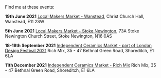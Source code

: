 Find me at these events: 

**19th June 2021** 
[Local Makers Market - Wanstead](https://www.facebook.com/events/900877283996864), 
Christ Church Hall, Wanstead, E11 2SW

**5th June 2021**
[Local Makers Market - Stoke Newington](https://www.facebook.com/events/445631410111687), 
73A Stoke Newington Church Street, Stoke Newington, N16 0AS

**18-19th September 2021**
[Independent Ceramics Market - part of London Design Festival 2021](https://www.facebook.com/events/408896936989270)
Rich Mix, 35 - 47 Bethnal Green Road, Shoreditch, E1 6LA

**11th December 2021**
[Independent Ceramics Market - Rich Mix](https://www.facebook.com/events/1178198856336768)
Rich Mix, 35 - 47 Bethnal Green Road, Shoreditch, E1 6LA
